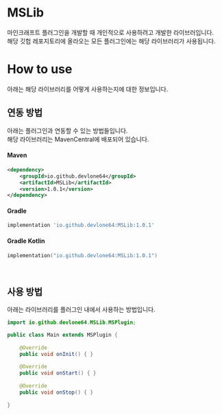 # MSLib
마인크래프트 플러그인을 개발할 때 개인적으로 사용하려고 개발한 라이브러입니다.<br>
해당 깃헙 레포지토리에 올라오는 모든 플러그인에는 해당 라이브러리가 사용됩니다.

# How to use
아래는 해당 라이브러리를 어떻게 사용하는지에 대한 정보입니다.

## 연동 방법
아래는 플러그인과 연동할 수 있는 방법들입니다.<br>
해당 라이브러리는 MavenCentral에 배포되어 있습니다.

#### Maven
```xml
<dependency>
    <groupId>io.github.devlone64</groupId>
    <artifactId>MSLib</artifactId>
    <version>1.0.1</version>
</dependency>
```

#### Gradle
```Groovy
implementation 'io.github.devlone64:MSLib:1.0.1'
```

#### Gradle Kotlin
```kotlin
implementation("io.github.devlone64:MSLib:1.0.1")
```

<br>

## 사용 방법
아래는 라이브러리를 플러그인 내에서 사용하는 방법입니다.

```java
import io.github.devlone64.MSLib.MSPlugin;

public class Main extends MSPlugin {
    
    @Override
    public void onInit() { }
    
    @Override
    public void onStart() { }
    
    @Override
    public void onStop() { }
    
}
```